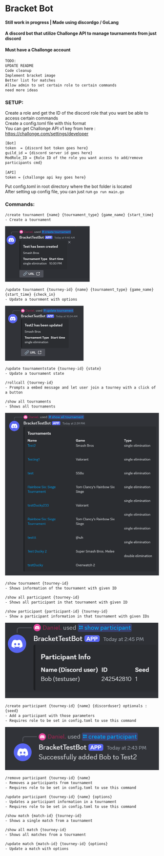 # Bracket Bot
#### Still work in progress | Made using discordgo / GoLang
#### A discord bot that utilize Challonge API to manage tournaments from just discord
#### Must have a Challonge account

````
TODO:
UPDATE README
Code cleanup
Implement bracket image 
Better list for matches
Allow admin to set certain role to certain commands
need more ideas
````

### SETUP:
Create a role and get the ID of the discord role that you want be able to access certain commands\
Create a config.toml file with this format \
You can get Challonge API v1 key from here : https://challonge.com/settings/developer
````
[Bot]
token  = {discord bot token goes here}
guild_id = {discord server id goes here}
ModRole_ID = {Role ID of the role you want access to add/remove participants cmd} 

[API]
token = {challonge api key goes here}
````
Put config.toml in root directory where the bot folder is located\
After setting up config file, you can just run ``go run main.go``

### Commands:

```
/create tournament {name} {tournament_type} {game_name} {start_time}
- Create a tournament
```
![img_3.png](img_3.png)

```
/update tournament {tourney-id} {name} {tournament_type} {game_name} {start_time} {check_in}
- Update a tournment with options
```
![img_4.png](img_4.png)



```
/update tournamentstate {tourney-id} {state}
- Update a tournament state
```

```
/rollcall {tourney-id}
- Prompts a embed message and let user join a tourney with a click of a button
```

````
/show all tournaments 
- Shows all tournaments
````
![img_5.png](img_5.png)
````
/show tournament {tourney-id} 
- Shows information of the tournament with given ID
````

````
/show all participant {tourney-id} 
- Shows all participant in that tournament with given ID
````

````
/show participant {participant-id} {tourney-id} 
- Show a participant information in that tournament with given IDs
````
![img_1.png](img_1.png)
````
/create participant {tourney-id} {name} {discorduser} optionals : {seed}
- Add a participant with those parameters
- Requires role to be set in config.toml to use this command
````
![img.png](img.png)

````
/remove participant {tourney-id} {name} 
- Removes a participants from tournament
- Requires role to be set in config.toml to use this command
````


````
/update participant {tourney-id} {name} {options}
- Updates a participant information in a tournament
- Requires role to be set in config.toml to use this command
````

````
/show match {match-id} {tourney-id}
- Shows a single match from a tournament
````

````
/show all match {tourney-id}
- Shows all matches from a tournament
````

````
/update match {match-id} {tourney-id} {options}
- Update a match with options
````



